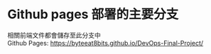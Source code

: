 # Github pages 部署的主要分支<br>
相關前端文件都會儲存至此分支中<br>
Github Pages: https://byteeat8bits.github.io/DevOps-Final-Project/
